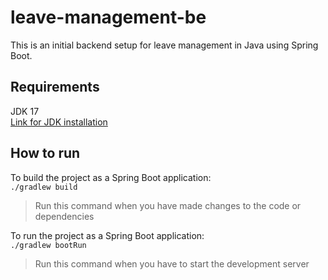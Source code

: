 # leave-management-be
This is an initial backend setup for leave management in Java using Spring Boot.

## Requirements
JDK 17 <br />
[Link for JDK installation](https://docs.oracle.com/en/java/javase/17/install/installation-jdk-microsoft-windows-platforms.html#GUID-A7E27B90-A28D-4237-9383-A58B416071CA)

## How to run

To build the project as a Spring Boot application: <br />
`./gradlew build` <br />
>Run this command when you have made changes to the code or dependencies <br />

To run the project as a Spring Boot application: <br/>
`./gradlew bootRun`<br />
>Run this command when you have to start the development server <br />
